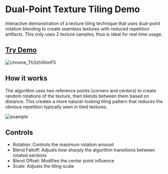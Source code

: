 # Dual-Point Texture Tiling Demo

Interactive demonstration of a texture tiling technique that uses dual-point rotation blending to create seamless textures with reduced repetition artifacts. This only uses 2 texture samples, thus is ideal for real time usage.

## [Try Demo](https://otdavies.github.io/DualPointTiling/)

![chrome_Th3zh0hmF5](https://github.com/user-attachments/assets/03bda29e-e974-4295-a8ba-60bae50437ba)


## How it works
The algorithm uses two reference points (corners and centers) to create random rotations of the texture, then blends between them based on distance. This creates a more natural-looking tiling pattern that reduces the obvious repetition typically seen in tiled textures.

![example](https://github.com/user-attachments/assets/d463cfaa-2bfc-43c7-937d-1fe3a5e87bd0)

## Controls
- Rotation: Controls the maximum rotation amount
- Blend Falloff: Adjusts how sharply the algorithm transitions between rotated sections
- Blend Offset: Modifies the center point influence
- Scale: Adjusts the tiling scale

